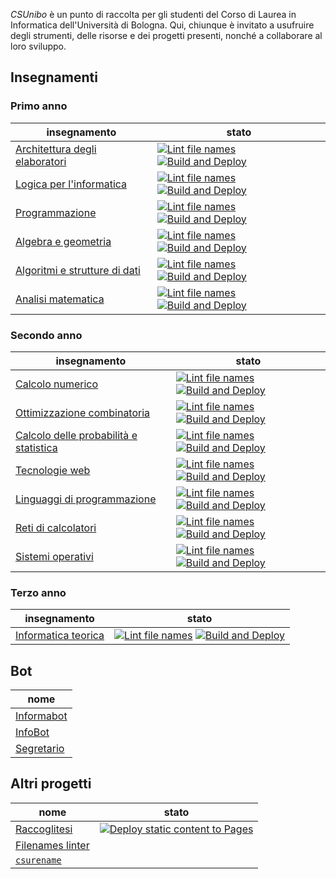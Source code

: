 _CSUnibo_ è un punto di raccolta per gli studenti del Corso di Laurea in
Informatica dell'Università di Bologna. Qui, chiunque è invitato a usufruire
degli strumenti, delle risorse e dei progetti presenti, nonché a collaborare al
loro sviluppo.

## Insegnamenti

### Primo anno

| insegnamento                                                                                | stato                                                                                                                                                                                                                                                                                                                                                                                                                                            |
| ------------------------------------------------------------------------------------------- | ------------------------------------------------------------------------------------------------------------------------------------------------------------------------------------------------------------------------------------------------------------------------------------------------------------------------------------------------------------------------------------------------------------------------------------------------ |
| [Architettura degli elaboratori](https://github.com/csunibo/architettura-degli-elaboratori) | [![Lint file names](https://github.com/csunibo/architettura-degli-elaboratori/actions/workflows/check.yml/badge.svg)](https://github.com/csunibo/architettura-degli-elaboratori/actions/workflows/check.yml) [![Build and Deploy](https://github.com/csunibo/architettura-degli-elaboratori/actions/workflows/build-and-deploy.yml/badge.svg)](https://github.com/csunibo/architettura-degli-elaboratori/actions/workflows/build-and-deploy.yml) |
| [Logica per l'informatica](https://github.com/csunibo/logica-per-informatica)               | [![Lint file names](https://github.com/csunibo/logica-per-informatica/actions/workflows/check.yml/badge.svg)](https://github.com/csunibo/logica-per-informatica/actions/workflows/check.yml) [![Build and Deploy](https://github.com/csunibo/logica-per-informatica/actions/workflows/build-and-deploy.yml/badge.svg)](https://github.com/csunibo/logica-per-informatica/actions/workflows/build-and-deploy.yml)                                 |
| [Programmazione](https://github.com/csunibo/programmazione)                                 | [![Lint file names](https://github.com/csunibo/programmazione/actions/workflows/check.yml/badge.svg)](https://github.com/csunibo/programmazione/actions/workflows/check.yml) [![Build and Deploy](https://github.com/csunibo/programmazione/actions/workflows/build-and-deploy.yml/badge.svg)](https://github.com/csunibo/programmazione/actions/workflows/build-and-deploy.yml)                                                                 |
| [Algebra e geometria](https://github.com/csunibo/algebra-e-geometria)                       | [![Lint file names](https://github.com/csunibo/algebra-e-geometria/actions/workflows/check.yml/badge.svg)](https://github.com/csunibo/algebra-e-geometria/actions/workflows/check.yml) [![Build and Deploy](https://github.com/csunibo/algebra-e-geometria/actions/workflows/build-and-deploy.yml/badge.svg)](https://github.com/csunibo/algebra-e-geometria/actions/workflows/build-and-deploy.yml)                                             |
| [Algoritmi e strutture di dati](https://github.com/csunibo/algoritmi-e-strutture-di-dati)   | [![Lint file names](https://github.com/csunibo/algoritmi-e-strutture-di-dati/actions/workflows/check.yml/badge.svg)](https://github.com/csunibo/algoritmi-e-strutture-di-dati/actions/workflows/check.yml) [![Build and Deploy](https://github.com/csunibo/algoritmi-e-strutture-di-dati/actions/workflows/build-and-deploy.yml/badge.svg)](https://github.com/csunibo/algoritmi-e-strutture-di-dati/actions/workflows/build-and-deploy.yml)     |
| [Analisi matematica](https://github.com/csunibo/analisi-matematica)                         | [![Lint file names](https://github.com/csunibo/analisi-matematica/actions/workflows/check.yml/badge.svg)](https://github.com/csunibo/analisi-matematica/actions/workflows/check.yml) [![Build and Deploy](https://github.com/csunibo/analisi-matematica/actions/workflows/build-and-deploy.yml/badge.svg)](https://github.com/csunibo/analisi-matematica/actions/workflows/build-and-deploy.yml)                                                 |

### Secondo anno

| insegnamento                                                                                                | stato                                                                                                                                                                                                                                                                                                                                                                                                                                                                            |
| ----------------------------------------------------------------------------------------------------------- | -------------------------------------------------------------------------------------------------------------------------------------------------------------------------------------------------------------------------------------------------------------------------------------------------------------------------------------------------------------------------------------------------------------------------------------------------------------------------------- |
| [Calcolo numerico](https://github.com/csunibo/calcolo-numerico)                                             | [![Lint file names](https://github.com/csunibo/calcolo-numerico/actions/workflows/check.yml/badge.svg)](https://github.com/csunibo/calcolo-numerico/actions/workflows/check.yml) [![Build and Deploy](https://github.com/csunibo/calcolo-numerico/actions/workflows/build-and-deploy.yml/badge.svg)](https://github.com/csunibo/calcolo-numerico/actions/workflows/build-and-deploy.yml)                                                                                         |
| [Ottimizzazione combinatoria](https://github.com/csunibo/ottimizzazione-combinatoria)                       | [![Lint file names](https://github.com/csunibo/ottimizzazione-combinatoria/actions/workflows/check.yml/badge.svg)](https://github.com/csunibo/ottimizzazione-combinatoria/actions/workflows/check.yml) [![Build and Deploy](https://github.com/csunibo/ottimizzazione-combinatoria/actions/workflows/build-and-deploy.yml/badge.svg)](https://github.com/csunibo/ottimizzazione-combinatoria/actions/workflows/build-and-deploy.yml)                                             |
| [Calcolo delle probabilità e statistica](https://github.com/csunibo/calcolo-delle-probabilita-e-statistica) | [![Lint file names](https://github.com/csunibo/calcolo-delle-probabilita-e-statistica/actions/workflows/check.yml/badge.svg)](https://github.com/csunibo/calcolo-delle-probabilita-e-statistica/actions/workflows/check.yml) [![Build and Deploy](https://github.com/csunibo/calcolo-delle-probabilita-e-statistica/actions/workflows/build-and-deploy.yml/badge.svg)](https://github.com/csunibo/calcolo-delle-probabilita-e-statistica/actions/workflows/build-and-deploy.yml) |
| [Tecnologie web](https://github.com/csunibo/tecnologie-web)                                                 | [![Lint file names](https://github.com/csunibo/tecnologie-web/actions/workflows/check.yml/badge.svg)](https://github.com/csunibo/tecnologie-web/actions/workflows/check.yml) [![Build and Deploy](https://github.com/csunibo/tecnologie-web/actions/workflows/build-and-deploy.yml/badge.svg)](https://github.com/csunibo/tecnologie-web/actions/workflows/build-and-deploy.yml)                                                                                                 |
| [Linguaggi di programmazione](https://github.com/csunibo/linguaggi-di-programmazione)                       | [![Lint file names](https://github.com/csunibo/linguaggi-di-programmazione/actions/workflows/check.yml/badge.svg)](https://github.com/csunibo/linguaggi-di-programmazione/actions/workflows/check.yml) [![Build and Deploy](https://github.com/csunibo/linguaggi-di-programmazione/actions/workflows/build-and-deploy.yml/badge.svg)](https://github.com/csunibo/linguaggi-di-programmazione/actions/workflows/build-and-deploy.yml)                                             |
| [Reti di calcolatori](https://github.com/csunibo/reti-di-calcolatori)                                       | [![Lint file names](https://github.com/csunibo/reti-di-calcolatori/actions/workflows/check.yml/badge.svg)](https://github.com/csunibo/reti-di-calcolatori/actions/workflows/check.yml) [![Build and Deploy](https://github.com/csunibo/reti-di-calcolatori/actions/workflows/build-and-deploy.yml/badge.svg)](https://github.com/csunibo/reti-di-calcolatori/actions/workflows/build-and-deploy.yml)                                                                             |
| [Sistemi operativi](https://github.com/csunibo/sistemi-operativi)                                           | [![Lint file names](https://github.com/csunibo/sistemi-operativi/actions/workflows/check.yml/badge.svg)](https://github.com/csunibo/sistemi-operativi/actions/workflows/check.yml) [![Build and Deploy](https://github.com/csunibo/sistemi-operativi/actions/workflows/build-and-deploy.yml/badge.svg)](https://github.com/csunibo/sistemi-operativi/actions/workflows/build-and-deploy.yml)                                                                                     |

### Terzo anno

| insegnamento                                                          | stato                                                                                                                                                                                                                                                                                                                                                                                                |
| --------------------------------------------------------------------- | ---------------------------------------------------------------------------------------------------------------------------------------------------------------------------------------------------------------------------------------------------------------------------------------------------------------------------------------------------------------------------------------------------- |
| [Informatica teorica](https://github.com/csunibo/informatica-teorica) | [![Lint file names](https://github.com/csunibo/informatica-teorica/actions/workflows/check.yml/badge.svg)](https://github.com/csunibo/informatica-teorica/actions/workflows/check.yml) [![Build and Deploy](https://github.com/csunibo/informatica-teorica/actions/workflows/build-and-deploy.yml/badge.svg)](https://github.com/csunibo/informatica-teorica/actions/workflows/build-and-deploy.yml) |

## Bot

| nome                                                      |
| --------------------------------------------------------- |
| [Informabot](https://github.com/csunibo/informabot)       |
| [InfoBot](https://github.com/csunibo/cs-discord-bot)      |
| [Segretario](https://github.com/csunibo/segretario_unibo) |

## Altri progetti

| nome                                                            | stato                                                                                                                                                                                   |
| --------------------------------------------------------------- | --------------------------------------------------------------------------------------------------------------------------------------------------------------------------------------- |
| [Raccoglitesi](https://github.com/csunibo/raccoglitesi)         | [![Deploy static content to Pages](https://github.com/csunibo/raccoglitesi/actions/workflows/pages.yml/badge.svg)](https://github.com/csunibo/raccoglitesi/actions/workflows/pages.yml) |
| [Filenames linter](https://github.com/csunibo/filenames-linter) |                                                                                                                                                                                         |
| [`csurename`](https://github.com/csunibo/csurename)             |                                                                                                                                                                                         |
